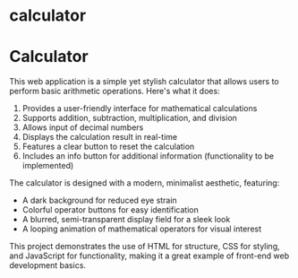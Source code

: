 # calculator
# Calculator

This web application is a simple yet stylish calculator that allows users to perform basic arithmetic operations. Here's what it does:

1. Provides a user-friendly interface for mathematical calculations
2. Supports addition, subtraction, multiplication, and division
3. Allows input of decimal numbers
4. Displays the calculation result in real-time
5. Features a clear button to reset the calculation
6. Includes an info button for additional information (functionality to be implemented)

The calculator is designed with a modern, minimalist aesthetic, featuring:

- A dark background for reduced eye strain
- Colorful operator buttons for easy identification
- A blurred, semi-transparent display field for a sleek look
- A looping animation of mathematical operators for visual interest

This project demonstrates the use of HTML for structure, CSS for styling, and JavaScript for functionality, making it a great example of front-end web development basics.